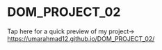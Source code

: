 # DOM_PROJECT_02
Tap here for a quick preview of my project->
https://umarahmad12.github.io/DOM_PROJECT_02/
